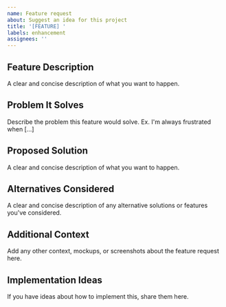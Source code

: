 ```yaml
---
name: Feature request
about: Suggest an idea for this project
title: '[FEATURE] '
labels: enhancement
assignees: ''
---
```


## Feature Description
A clear and concise description of what you want to happen.

## Problem It Solves
Describe the problem this feature would solve. Ex. I'm always frustrated when [...]

## Proposed Solution
A clear and concise description of what you want to happen.

## Alternatives Considered
A clear and concise description of any alternative solutions or features you've considered.

## Additional Context
Add any other context, mockups, or screenshots about the feature request here.

## Implementation Ideas
If you have ideas about how to implement this, share them here.
